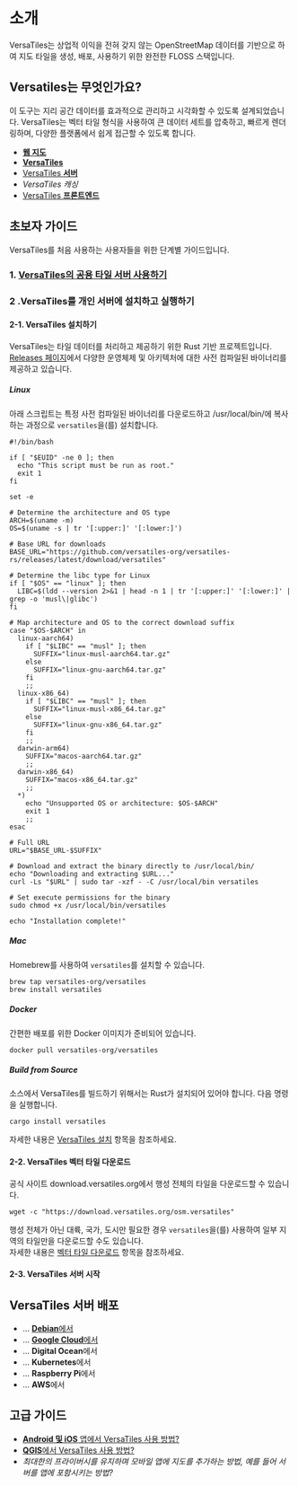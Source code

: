 # 소개
VersaTiles는 상업적 이익을 전혀 갖지 않는 OpenStreetMap 데이터를 기반으로 하여 지도 타일을 생성, 배포, 사용하기 위한 완전한 FLOSS 스택입니다.

## Versatiles는 무엇인가요?
이 도구는 지리 공간 데이터를 효과적으로 관리하고 시각화할 수 있도록 설계되었습니다. VersaTiles는 벡터 타일 형식을 사용하여 큰 데이터 세트를 압축하고, 빠르게 렌더링하며, 다양한 플랫폼에서 쉽게 접근할 수 있도록 합니다.

- [**웹 지도**][웹 지도]
- [**VersaTiles**][VersaTiles]
- [VersaTiles **서버**][VersaTiles 서버]
- *VersaTiles 캐싱*
- [VersaTiles **프론트엔드**][VersaTiles 프론트엔드]

## 초보자 가이드
VersaTiles를 처음 사용하는 사용자들을 위한 단계별 가이드입니다.

### 1. [VersaTiles의 공용 타일 서버 사용하기][공용 타일 서버 사용하기]
 
### 2 .VersaTiles를 개인 서버에 설치하고 실행하기
#### 2-1. VersaTiles 설치하기  
VersaTiles는 타일 데이터를 처리하고 제공하기 위한 Rust 기반 프로젝트입니다. [Releases 페이지](https://github.com/versatiles-org/versatiles-rs/releases/)에서 다양한 운영체제 및 아키텍처에 대한 사전 컴파일된 바이너리를 제공하고 있습니다. 

##### Linux  
아래 스크립트는 특정 사전 컴파일된 바이너리를 다운로드하고 /usr/local/bin/에 복사하는 과정으로 `versatiles`을(를) 설치합니다.

~~~shell
#!/bin/bash

if [ "$EUID" -ne 0 ]; then
  echo "This script must be run as root."
  exit 1
fi

set -e

# Determine the architecture and OS type
ARCH=$(uname -m)
OS=$(uname -s | tr '[:upper:]' '[:lower:]')

# Base URL for downloads
BASE_URL="https://github.com/versatiles-org/versatiles-rs/releases/latest/download/versatiles"

# Determine the libc type for Linux
if [ "$OS" == "linux" ]; then
  LIBC=$(ldd --version 2>&1 | head -n 1 | tr '[:upper:]' '[:lower:]' | grep -o 'musl\|glibc')
fi

# Map architecture and OS to the correct download suffix
case "$OS-$ARCH" in
  linux-aarch64)
    if [ "$LIBC" == "musl" ]; then
      SUFFIX="linux-musl-aarch64.tar.gz"
    else
      SUFFIX="linux-gnu-aarch64.tar.gz"
    fi
    ;;
  linux-x86_64)
    if [ "$LIBC" == "musl" ]; then
      SUFFIX="linux-musl-x86_64.tar.gz"
    else
      SUFFIX="linux-gnu-x86_64.tar.gz"
    fi
    ;;
  darwin-arm64)
    SUFFIX="macos-aarch64.tar.gz"
    ;;
  darwin-x86_64)
    SUFFIX="macos-x86_64.tar.gz"
    ;;
  *)
    echo "Unsupported OS or architecture: $OS-$ARCH"
    exit 1
    ;;
esac

# Full URL
URL="$BASE_URL-$SUFFIX"

# Download and extract the binary directly to /usr/local/bin/
echo "Downloading and extracting $URL..."
curl -Ls "$URL" | sudo tar -xzf - -C /usr/local/bin versatiles

# Set execute permissions for the binary
sudo chmod +x /usr/local/bin/versatiles

echo "Installation complete!"
~~~

##### Mac
Homebrew를 사용하여 `versatiles`를 설치할 수 있습니다.

~~~shell
brew tap versatiles-org/versatiles
brew install versatiles
~~~

##### Docker
간편한 배포를 위한 Docker 이미지가 준비되어 있습니다.

~~~shell
docker pull versatiles-org/versatiles
~~~

##### Build from Source
소스에서 VersaTiles를 빌드하기 위해서는 Rust가 설치되어 있어야 합니다. 다음 명령을 실행합니다.

~~~shell
cargo install versatiles
~~~

자세한 내용은 [VersaTiles 설치] 항목을 참조하세요.

#### 2-2. VersaTiles 벡터 타일 다운로드  
공식 사이트 download.versatiles.org에서 행성 전체의 타일을 다운로드할 수 있습니다.

~~~shell
wget -c "https://download.versatiles.org/osm.versatiles"
~~~

행성 전체가 아닌 대륙, 국가, 도시만 필요한 경우 `versatiles`을(를) 사용하여 일부 지역의 타일만을 다운로드할 수도 있습니다.  
자세한 내용은 [벡터 타일 다운로드] 항목을 참조하세요.

#### 2-3. VersaTiles 서버 시작

## VersaTiles 서버 배포
- … [**Debian**에서][Debian에서]
- … [**Google Cloud**에서][Google Cloud에서]
- … **Digital Ocean**에서
- … **Kubernetes**에서
- … **Raspberry Pi**에서
- … **AWS**에서

## 고급 가이드
- [**Android 및 iOS** 앱에서 VersaTiles 사용 방법?][Android 및 iOS 앱에서 VersaTiles 사용 방법]
- [**QGIS**에서 VersaTiles 사용 방법?][QGIS에서 VersaTiles 사용 방법]
- *최대한의 프라이버시를 유지하며 모바일 앱에 지도를 추가하는 방법, 예를 들어 서버를 앱에 포함시키는 방법?*


[웹 지도]: basics/web_maps.md
[VersaTiles]: basics/versatiles.md
[VersaTiles 서버]: basics/versatiles_server.md
[VersaTiles 프론트엔드]: basics/frontend.md
[공용 타일 서버 사용하기]: guides/use_tiles.versatiles.org.md
[VersaTiles 설치하기]: guides/install_versatiles.md
[벡터 타일 다운로드]: guides/download_tiles.md

[VersaTiles 설치]: guides/install_versatiles.md
[Linux에서]: guides/local_server_debian.md
[Mac에서]: guides/local_server_mac.md
[Docker를 사용하여]: guides/local_server_docker.md
[Debian에서]: guides/deploy_on_debian.md

[Google Cloud에서]: guides/deploy_in_google_cloud.md
[Android 및 iOS 앱에서 VersaTiles 사용 방법]: guides/what_about_mobile.md
[QGIS에서 VersaTiles 사용 방법]: guides/use_versatiles_in_qgis.md
